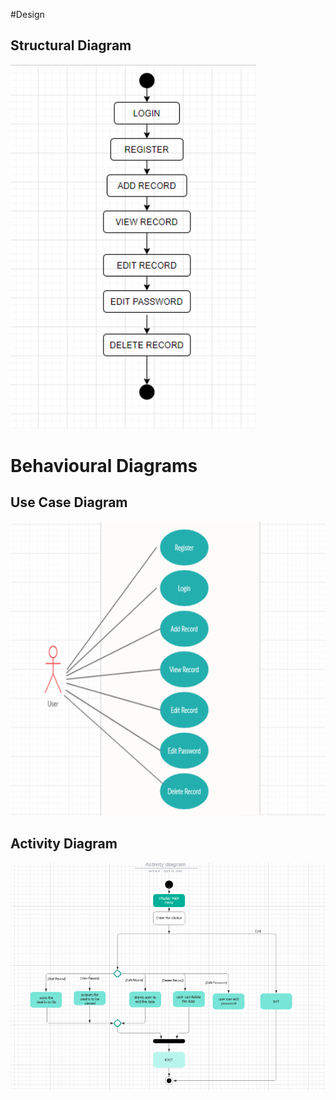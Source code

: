 #Design

## Structural Diagram
![structure](https://github.com/varun2awesome/stepin-VillainGod/blob/83a4d797a6dd41632006bcd28f0217db2f38181c/2_Architecture/structure%20Diagrams/arcitecture.png)

# Behavioural Diagrams 
## Use Case Diagram
![Use Case Diagram](https://github.com/varun2awesome/stepin-VillainGod/blob/1e6bbe2db43bddeb8d36d2201e6c2cd488f80b3e/2_Architecture/Behavioural%20Diagram/use_case.png)
## Activity Diagram
![Activity Diagram](https://github.com/varun2awesome/stepin-VillainGod/blob/1e6bbe2db43bddeb8d36d2201e6c2cd488f80b3e/2_Architecture/Behavioural%20Diagram/activity.png)
